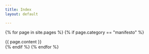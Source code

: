 ```yaml
---
title: Index
layout: default

---
```

{% for page in site.pages %}
    {% if page.category == "manifesto" %}
<div class="manifesto-section">{{ page.content }}</div>
<div class="parallax-window" data-parallax="scroll" data-image-src="/assets/images/{{ page.order | prepend: '00' | slice: -2, 2 }}.jpg"></div>
    {% endif %}
{% endfor %}
